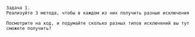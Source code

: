     Задача 1.
    Реализуйте 3 метода, чтобы в каждом из них получить разные исключения

    Посмотрите на код, и подумайте сколько разных типов исключений вы тут сможете получить?